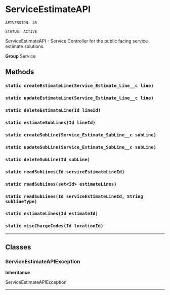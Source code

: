 # ServiceEstimateAPI

`APIVERSION: 45`

`STATUS: ACTIVE`

ServiceEstimateAPI - Service Controller for the public facing service estimate solutions.


**Group** Service

## Methods
### `static createEstimateLine(Service_Estimate_Line__c line)`
### `static updateEstimateLine(Service_Estimate_Line__c line)`
### `static deleteEstimateLine(Id lineId)`
### `static estimateSubLines(Id lineId)`
### `static createSubLine(Service_Estimate_SubLine__c subLine)`
### `static updateSubLine(Service_Estimate_SubLine__c subLine)`
### `static deleteSubLine(Id subLine)`
### `static readSubLines(Id serviceEstimateLineId)`
### `static readSubLines(set<Id> estimateLines)`
### `static readSubLines(Id serviceEstimateLineId, String sublineType)`
### `static estimateLines(Id estimateId)`
### `static miscChargeCodes(Id locationId)`
---
## Classes
### ServiceEstimateAPIException

**Inheritance**

ServiceEstimateAPIException


---
